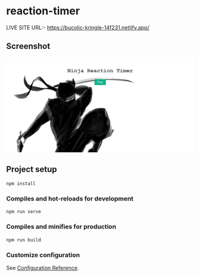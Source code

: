 # reaction-timer
LIVE SITE URL:- https://bucolic-kringle-14f231.netlify.app/

## Screenshot
![](public/images/screenshot.png)

## Project setup
```
npm install
```

### Compiles and hot-reloads for development
```
npm run serve
```

### Compiles and minifies for production
```
npm run build
```

### Customize configuration
See [Configuration Reference](https://cli.vuejs.org/config/).
